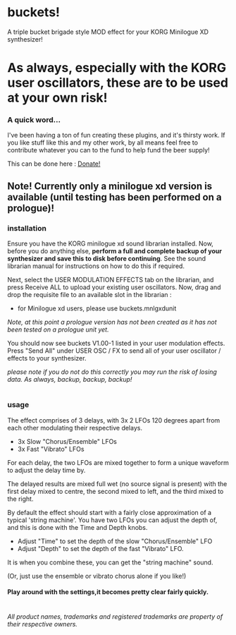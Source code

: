 # buckets!

A triple bucket brigade style MOD effect for your KORG Minilogue XD synthesizer!

# As always, especially with the KORG user oscillators, these are to be used at your own risk!

### A quick word...
I've been having a ton of fun creating these plugins, and it's thirsty work. If you like stuff like this and my other work, by all means feel free to contribute whatever you can to the fund to help fund the beer supply!

This can be done here :  [Donate!](https://www.paypal.com/cgi-bin/webscr?cmd=_s-xclick&hosted_button_id=MSTCVLXMG7Z5J&source=url)



## Note! Currently only a minilogue xd version is available (until testing has been performed on a prologue)!


### installation

Ensure you have the KORG minilogue xd sound librarian installed. Now, before you do anything else, **perform a full and complete backup of your synthesizer and save this to disk before continuing**. See the sound librarian manual for instructions on how to do this if required.

Next, select the USER MODULATION EFFECTS tab on the librarian, and press Receive ALL to upload your existing user oscillators. Now, drag and drop the requisite file to an available slot in the librarian :
 - for Minilogue xd users, please use buckets.mnlgxdunit
 
 *Note, at this point a prologue version has not been created as it has not been tested on a prologue unit yet.*

You should now see buckets V1.00-1 listed in your user modulation effects. Press "Send All" under USER OSC / FX to send all of your user oscillator / effects to your synthesizer.

*please note if you do not do this correctly you may run the risk of losing data. As always, backup, backup, backup!*

#
### usage

The effect comprises of 3 delays, with 3x 2 LFOs 120 degrees apart from each other modulating their respective delays.

- 3x Slow "Chorus/Ensemble" LFOs
- 3x Fast "Vibrato" LFOs

For each delay, the two LFOs are mixed together to form a unique waveform to adjust the delay time by.

The delayed results are mixed full wet (no source signal is present) with the first delay mixed to centre, the second mixed to left, and the third mixed to the right.

By default the effect should start with a fairly close approximation of a typical 'string machine'. You have two LFOs you can adjust the depth of, and this is done with the Time and Depth knobs.

- Adjust "Time" to set the depth of the slow "Chorus/Ensemble" LFO
- Adjust "Depth" to set the depth of the fast "Vibrato" LFO.

It is when you combine these, you can get the "string machine" sound.

(Or, just use the ensemble or vibrato chorus alone if you like!)




#### Play around with the settings,it becomes pretty clear fairly quickly.



#

 *All product names, trademarks and registered trademarks are property of their respective owners.*
